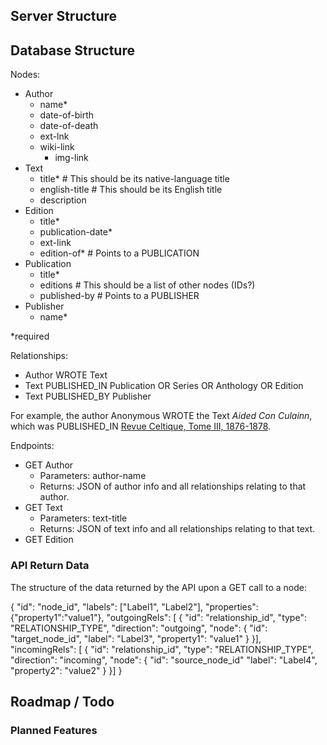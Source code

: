 ## Server Structure


## Database Structure

Nodes:
- Author
	- name*
	- date-of-birth
	- date-of-death
	- ext-lnk
  - wiki-link
	- img-link
- Text
  - title*         # This should be its native-language title
  - english-title  # This should be its English title
  - description
- Edition
  - title*
  - publication-date*
  - ext-link
  - edition-of*    # Points to a PUBLICATION
- Publication
  - title*
  - editions       # This should be a list of other nodes (IDs?)
  - published-by   # Points to a PUBLISHER
- Publisher
  - name*

\*required

Relationships:
- Author WROTE Text
- Text PUBLISHED_IN Publication OR Series OR Anthology OR Edition
- Text PUBLISHED_BY Publisher

For example, the author Anonymous WROTE the Text *Aided Con Culainn*, which was PUBLISHED_IN [Revue Celtique, Tome III, 1876-1878](https://archive.org/details/revueceltiqu03pari/page/174/mode/2up).

Endpoints:
- GET Author
  - Parameters: author-name
  - Returns: JSON of author info and all relationships relating to that author.
- GET Text
  - Parameters: text-title
  - Returns: JSON of text info and all relationships relating to that text.
- GET Edition

### API Return Data

The structure of the data returned by the API upon a GET call to a node:

{
  "id": "node_id",
  "labels": ["Label1", "Label2"],
  "properties": {"property1":"value1"},
  "outgoingRels": [
  {
    "id": "relationship_id",
    "type": "RELATIONSHIP_TYPE",
    "direction": "outgoing",
    "node":
    {
      "id": "target_node_id",
      "label": "Label3",
      "property1": "value1"
    }
  }],
  "incomingRels": [
  {
    "id": "relationship_id",
    "type": "RELATIONSHIP_TYPE",
    "direction": "incoming",
    "node":
    {
      "id": "source_node_id"
      "label": "Label4",
      "property2": "value2"
    }
  }]
}

## Roadmap / Todo

### Planned Features